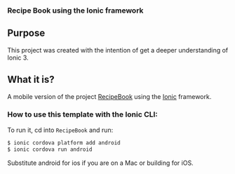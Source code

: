 ###  Recipe Book using the Ionic framework

## Purpose
This project was created with the intention of get a deeper understanding of Ionic 3.

## What it is?
A mobile version of the project [RecipeBook](https://github.com/shed0n/RecipeBook-Angular) using the [Ionic](http://ionicframework.com/docs/) framework.


### How to use this template with the Ionic CLI:

To run it, cd into `RecipeBook` and run:

```bash
$ ionic cordova platform add android
$ ionic cordova run android
```

Substitute android for ios if you are on a Mac or building for iOS.
